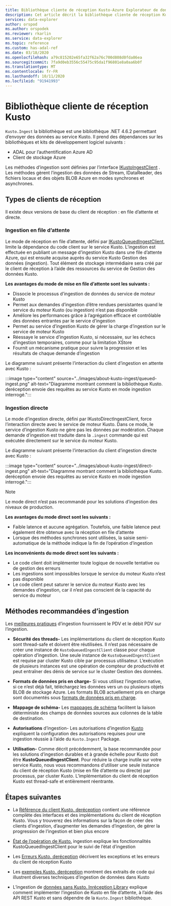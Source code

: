 ```yaml
---
title: Bibliothèque cliente de réception Kusto-Azure Explorateur de données
description: Cet article décrit la bibliothèque cliente de réception Kusto dans Azure Explorateur de données.
services: data-explorer
author: orspod
ms.author: orspodek
ms.reviewer: rkarlin
ms.service: data-explorer
ms.topic: reference
ms.custom: has-adal-ref
ms.date: 03/18/2020
ms.openlocfilehash: a79c815202e65fa32f62a76c700d808d0fda86ea
ms.sourcegitcommit: 7fa9d0eb3556c55475c95da1f96801e8a0aa6b0f
ms.translationtype: MT
ms.contentlocale: fr-FR
ms.lasthandoff: 10/11/2020
ms.locfileid: "91941993"
---
```

# <a name="kusto-ingest-client-library"></a>Bibliothèque cliente de réception Kusto 

`Kusto.Ingest` la bibliothèque est une bibliothèque .NET 4.6.2 permettant d’envoyer des données au service Kusto.
Il prend des dépendances sur les bibliothèques et kits de développement logiciel suivants :

* ADAL pour l’authentification Azure AD
* Client de stockage Azure

Les méthodes d’ingestion sont définies par l’interface [IKustoIngestClient](kusto-ingest-client-reference.md#interface-ikustoingestclient) .  Les méthodes gèrent l’ingestion des données de Stream, IDataReader, des fichiers locaux et des objets BLOB Azure en modes synchrones et asynchrones.

## <a name="ingest-client-flavors"></a>Types de clients de réception

Il existe deux versions de base du client de réception : en file d’attente et directe.

### <a name="queued-ingestion"></a>Ingestion en file d’attente

Le mode de réception en file d’attente, défini par [IKustoQueuedIngestClient](kusto-ingest-client-reference.md#interface-ikustoqueuedingestclient), limite la dépendance du code client sur le service Kusto. L’ingestion est effectuée en publiant un message d’ingestion Kusto dans une file d’attente Azure, qui est ensuite acquise auprès du service Kusto Gestion des données (ingestion). Tout élément de stockage intermédiaire sera créé par le client de réception à l’aide des ressources du service de Gestion des données Kusto.

**Les avantages du mode de mise en file d’attente sont les suivants :**

* Dissocie le processus d’ingestion de données du service de moteur Kusto
* Permet aux demandes d’ingestion d’être rendues persistantes quand le service du moteur Kusto (ou ingestion) n’est pas disponible
* Améliore les performances grâce à l’agrégation efficace et contrôlable des données entrantes par le service d’ingestion 
* Permet au service d’ingestion Kusto de gérer la charge d’ingestion sur le service de moteur Kusto
* Réessaye le service d’ingestion Kusto, si nécessaire, sur les échecs d’ingestion temporaires, comme pour la limitation XStore
* Fournit un mécanisme pratique pour suivre la progression et les résultats de chaque demande d’ingestion

Le diagramme suivant présente l’interaction du client d’ingestion en attente avec Kusto :

:::image type="content" source="../images/about-kusto-ingest/queued-ingest.png" alt-text="Diagramme montrant comment la bibliothèque Kusto. deréception envoie des requêtes au service Kusto en mode ingestion interrogé.":::
 
### <a name="direct-ingestion"></a>Ingestion directe

Le mode d’ingestion directe, défini par IKustoDirectIngestClient, force l’interaction directe avec le service de moteur Kusto. Dans ce mode, le service d’ingestion Kusto ne gère pas les données par modération. Chaque demande d’ingestion est traduite dans la `.ingest` commande qui est exécutée directement sur le service du moteur Kusto.

Le diagramme suivant présente l’interaction du client d’ingestion directe avec Kusto :

:::image type="content" source="../images/about-kusto-ingest/direct-ingest.png" alt-text="Diagramme montrant comment la bibliothèque Kusto. deréception envoie des requêtes au service Kusto en mode ingestion interrogé.":::

> [!NOTE]
> Le mode direct n’est pas recommandé pour les solutions d’ingestion des niveaux de production.

**Les avantages du mode direct sont les suivants :**

* Faible latence et aucune agrégation. Toutefois, une faible latence peut également être obtenue avec la réception en file d’attente
* Lorsque des méthodes synchrones sont utilisées, la saisie semi-automatique de la méthode indique la fin de l’opération d’ingestion

**Les inconvénients du mode direct sont les suivants :**

* Le code client doit implémenter toute logique de nouvelle tentative ou de gestion des erreurs
* Les ingestions sont impossibles lorsque le service du moteur Kusto n’est pas disponible
* Le code client peut saturer le service du moteur Kusto avec les demandes d’ingestion, car il n’est pas conscient de la capacité du service du moteur

## <a name="ingestion-best-practices"></a>Méthodes recommandées d’ingestion

Les [meilleures pratiques](kusto-ingest-best-practices.md) d’ingestion fournissent le PDV et le débit PDV sur l’ingestion.

* **Sécurité des threads-** Les implémentations du client de réception Kusto sont thread-safe et doivent être réutilisées. Il n’est pas nécessaire de créer une instance de `KustoQueuedIngestClient` classe pour chaque opération d’ingestion. Une seule instance de `KustoQueuedIngestClient` est requise par cluster Kusto cible par processus utilisateur. L’exécution de plusieurs instances est une opération de compteur de productivité et peut entraîner des dénis de service sur le cluster Gestion des données.

* **Formats de données pris en charge-** Si vous utilisez l’ingestion native, si ce n’est déjà fait, téléchargez les données vers un ou plusieurs objets BLOB de stockage Azure. Les formats BLOB actuellement pris en charge sont documentés sous [formats de données pris en charge](../../../ingestion-supported-formats.md).

* **Mappage de schéma-** 
 Les [mappages de schéma](../../management/mappings.md) facilitent la liaison déterministe des champs de données sources aux colonnes de la table de destination.

* **Autorisations** d’ingestion- 
 Les autorisations d’ingestion [Kusto](kusto-ingest-client-permissions.md) expliquent la configuration des autorisations requises pour une ingestion réussie à l’aide du `Kusto.Ingest` Package.

* **Utilisation-** Comme décrit précédemment, la base recommandée pour les solutions d’ingestion durables et à grande échelle pour Kusto doit être **KustoQueuedIngestClient**.
Pour réduire la charge inutile sur votre service Kusto, nous vous recommandons d’utiliser une seule instance du client de réception Kusto (mise en file d’attente ou directe) par processus, par cluster Kusto. L’implémentation du client de réception Kusto est thread-safe et entièrement réentrante.

## <a name="next-steps"></a>Étapes suivantes

* La [Référence du client Kusto. deréception](kusto-ingest-client-reference.md) contient une référence complète des interfaces et des implémentations du client de réception Kusto. Vous y trouverez des informations sur la façon de créer des clients d’ingestion, d’augmenter les demandes d’ingestion, de gérer la progression de l’ingestion et bien plus encore

* [État de l’opération de Kusto.](kusto-ingest-client-status.md) ingestion explique les fonctionnalités KustoQueuedIngestClient pour le suivi de l’état d’ingestion

* Les [Erreurs Kusto. deréception](kusto-ingest-client-errors.md) décrivent les exceptions et les erreurs du client de réception Kusto

* Les [exemples Kusto. deréception](kusto-ingest-client-examples.md) montrent des extraits de code qui illustrent diverses techniques d’ingestion de données dans Kusto

* L’ingestion de [données sans Kusto. Inréception Library](kusto-ingest-client-rest.md) explique comment implémenter l’ingestion de Kusto en file d’attente, à l’aide des API REST Kusto et sans dépendre de la `Kusto.Ingest` bibliothèque.

